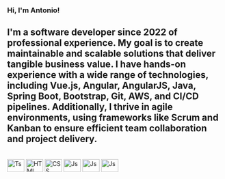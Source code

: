 ### Hi, I'm Antonio!
## I'm a software developer since 2022 of professional experience. My goal is to create maintainable and scalable solutions that deliver tangible business value. I have hands-on experience with a wide range of technologies, including Vue.js, Angular, AngularJS, Java, Spring Boot, Bootstrap, Git, AWS, and CI/CD pipelines. Additionally, I thrive in agile environments, using frameworks like Scrum and Kanban to ensure efficient team collaboration and project delivery.


  
<div style="display: inline_block"><br>
  <img align="center" alt="Ts" height="30" width="40" src="https://cdn.jsdelivr.net/gh/devicons/devicon/icons/java/java-plain.svg">
  <img align="center" alt="HTML" height="30" width="40" src="https://cdn.jsdelivr.net/gh/devicons/devicon/icons/html5/html5-original.svg">
  <img align="center" alt="CSS" height="30" width="40" src="https://cdn.jsdelivr.net/gh/devicons/devicon/icons/css3/css3-plain.svg">
  <img align="center" alt="Js" height="30" width="40" src="https://cdn.jsdelivr.net/gh/devicons/devicon/icons/angularjs/angularjs-original.svg">
  <img align="center" alt="Js" height="30" width="40" src="https://cdn.jsdelivr.net/gh/devicons/devicon/icons/vuejs/vuejs-original.svg">
  <img align="center" alt="Js" height="30" width="40" src="https://cdn.jsdelivr.net/gh/devicons/devicon/icons/oracle/oracle-original.svg">
</div>
  

